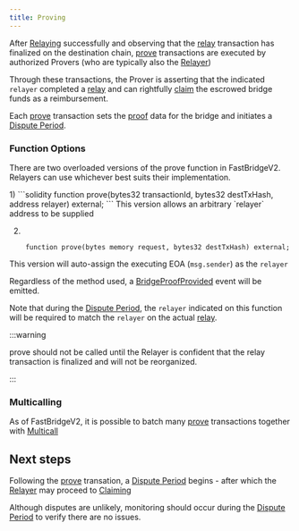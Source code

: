 ```yaml
---
title: Proving
---
```


<!-- Reference Links -->
[relay]: https://vercel-rfq-docs.vercel.app/contracts/interfaces/IFastBridgeV2.sol/interface.IFastBridgeV2.html#relay
[prove]: https://vercel-rfq-docs.vercel.app/contracts/interfaces/IFastBridgeV2.sol/interface.IFastBridgeV2.html#prove
[dispute]: https://vercel-rfq-docs.vercel.app/contracts/interfaces/IFastBridge.sol/interface.IFastBridge.html#dispute
[claim]: https://vercel-rfq-docs.vercel.app/contracts/interfaces/IFastBridgeV2.sol/interface.IFastBridgeV2.html#claim
[cancel]: https://vercel-rfq-docs.vercel.app/contracts/interfaces/IFastBridgeV2.sol/interface.IFastBridgeV2.html#cancel
[proof]: https://vercel-rfq-docs.vercel.app/contracts/interfaces/IFastBridgeV2.sol/interface.IFastBridgeV2.html#bridgetxdetails
[BridgeRequested]: https://vercel-rfq-docs.vercel.app/contracts/interfaces/IFastBridge.sol/interface.IFastBridge.html#bridgerequested
[BridgeTransactionV2]: https://vercel-rfq-docs.vercel.app/contracts/interfaces/IFastBridgeV2.sol/interface.IFastBridgeV2.html#bridgetransactionv2
[BridgeRelayed]: https://vercel-rfq-docs.vercel.app/contracts/interfaces/IFastBridge.sol/interface.IFastBridge.html#bridgerelayed
[BridgeProofProvided]: https://vercel-rfq-docs.vercel.app/contracts/interfaces/IFastBridge.sol/interface.IFastBridge.html#bridgeproofprovided
[Cancel Delay]: https://vercel-rfq-docs.vercel.app/contracts/FastBridgeV2.sol/contract.FastBridgeV2.html#refund_delay
[Multicall]: https://vercel-rfq-docs.vercel.app/contracts/interfaces/IMulticallTarget.sol/interface.IMulticallTarget.html

[Quoter API]: /docs/RFQ/Quoting/Quoter%20API/
[Dispute Period]: /docs/RFQ/Security/#dispute-period
[Quoting]: /docs/RFQ/Quoting
[Bridging]: /docs/RFQ/Bridging
[Relaying]: /docs/RFQ/Relaying
[Proving]: /docs/RFQ/Proving
[Claiming]: /docs/RFQ/Claiming
[Canceling]: /docs/RFQ/Canceling
[Security]: /docs/RFQ/Security

[User]: /docs/RFQ/#entities
[Quoter]: /docs/RFQ/#entities
[Prover]: /docs/RFQ/#entities
[Relayer]: /docs/RFQ/#entities
[Guard]: /docs/RFQ/#entities
[Canceler]: /docs/RFQ/#entities

After [Relaying] successfully and observing that the [relay] transaction has finalized on the destination chain, [prove] transactions are executed by authorized Provers (who are typically also the [Relayer])

Through these transactions, the Prover is asserting that the indicated `relayer` completed a [relay] and can rightfully [claim] the escrowed bridge funds as a reimbursement.

Each [prove] transaction sets the [proof] data for the bridge and initiates a [Dispute Period].

### Function Options

There are two overloaded versions of the prove function in FastBridgeV2. Relayers can use whichever best suits their implementation.

<div style={{ marginLeft: '20px' }}>
1)
```solidity
    function prove(bytes32 transactionId, bytes32 destTxHash, address relayer) external;
```
This version allows an arbitrary `relayer` address to be supplied

2)
```solidity
    function prove(bytes memory request, bytes32 destTxHash) external;
```
This version will auto-assign the executing EOA (`msg.sender`) as the `relayer`
</div>

Regardless of the method used, a [BridgeProofProvided](https://vercel-rfq-docs.vercel.app/contracts/interfaces/IFastBridge.sol/interface.IFastBridge.html#bridgeproofprovided) event will be emitted.

Note that during the [Dispute Period], the `relayer` indicated on this function will be required to match the `relayer` on the actual [relay].

:::warning

prove should not be called until the Relayer is confident that the relay transaction is finalized and will not be reorganized.

:::

### Multicalling

As of FastBridgeV2, it is possible to batch many [prove] transactions together with [Multicall]


## Next steps

Following the [prove] transation, a [Dispute Period] begins - after which the [Relayer] may proceed to [Claiming]

Although disputes are unlikely, monitoring should occur during the [Dispute Period] to verify there are no issues.
